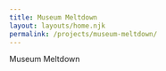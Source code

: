 ```yaml
---
title: Museum Meltdown
layout: layouts/home.njk
permalink: /projects/museum-meltdown/
---
```


Museum Meltdown